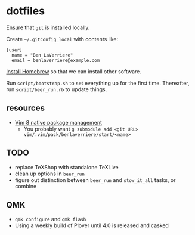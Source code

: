 # dotfiles

Ensure that `git` is installed locally.

Create `~/.gitconfig_local` with contents like:

```
[user]
  name = "Ben LaVerriere"
  email = benlaverriere@example.com
```

[Install Homebrew](https://brew.sh/) so that we can install other software.

Run `script/bootstrap.sh` to set everything up for the first time.
Thereafter, run `script/beer_run.rb` to update things.

## resources

- [Vim 8 native package management](https://shapeshed.com/vim-packages/)
  - You probably want `g submodule add <git URL> vim/.vim/pack/benlaverriere/start/<name>`


## TODO

- replace TeXShop with standalone TeXLive
- clean up options in `beer_run`
- figure out distinction between `beer_run` and `stow_it_all` tasks, or combine

## QMK

- `qmk configure` and `qmk flash`
- Using a weekly build of Plover until 4.0 is released and casked
